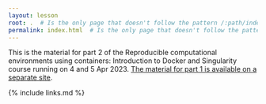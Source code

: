 ```yaml
---
layout: lesson
root: .  # Is the only page that doesn't follow the pattern /:path/index.html
permalink: index.html  # Is the only page that doesn't follow the pattern /:path/index.html
---
```


This is the material for part 2 of the Reproducible computational environments using containers: Introduction to Docker and Singularity
course running on 4 and 5 Apr 2023. [The material for part 1 is available on a separate site](https://epcced.github.io/2023-03-28_docker-intro_online/).

{% include links.md %}
